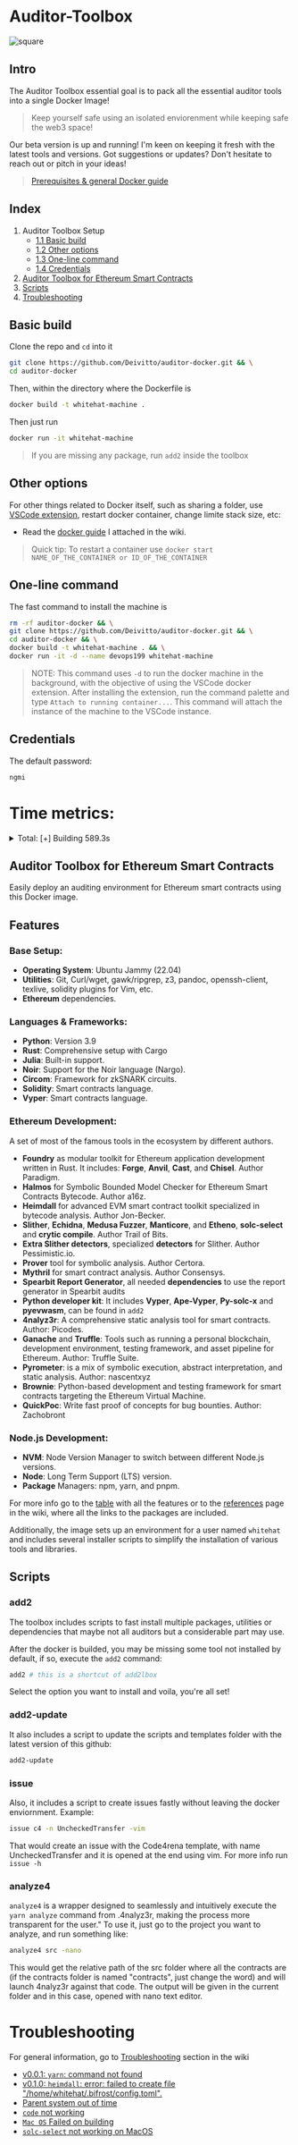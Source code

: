 # Auditor-Toolbox
![square](https://github.com/Deivitto/auditor-docker/assets/26606295/0aa8d6b7-5420-41e1-aa0d-d2b1042d2d3b)


## Intro
The Auditor Toolbox essential goal is to pack all the essential auditor tools into a single Docker Image! 

> Keep yourself safe using an isolated enviorenment while keeping safe the web3 space!

Our beta version is up and running! I'm keen on keeping it fresh with the latest tools and versions. Got suggestions or updates? Don't hesitate to reach out or pitch in your ideas!


> [Prerequisites & general Docker guide](https://github.com/Deivitto/auditor-docker/wiki/Docker-guide)
## Index

1. Auditor Toolbox Setup
    * [1.1 Basic build](#basic-build)
    * [1.2 Other options](#other-options)
    * [1.3 One-line command](#one-line-command)
    * [1.4 Credentials](#credentials)
2. [Auditor Toolbox for Ethereum Smart Contracts](#auditor-toolbox-for-ethereum-smart-contracts)
3. [Scripts](#scripts)
4. [Troubleshooting](#troubleshooting)

## Basic build 
Clone the repo and `cd` into it
```bash
git clone https://github.com/Deivitto/auditor-docker.git && \
cd auditor-docker
```

Then, within the directory where the Dockerfile is
```bash
docker build -t whitehat-machine .  
```

Then just run
```bash
docker run -it whitehat-machine 
```

> If you are missing any package, run `add2` inside the toolbox

## Other options
For other things related to Docker itself, such as sharing a folder, use [VSCode extension](https://github.com/Deivitto/auditor-docker/wiki/Docker-guide#vs-code-work-with-docker), restart docker container, change limite stack size, etc:
- Read the [docker guide](https://github.com/Deivitto/auditor-docker/wiki/Docker-guide) I attached in the wiki.
> Quick tip: To restart a container use `docker start NAME_OF_THE_CONTAINER or ID_OF_THE_CONTAINER`

## One-line command

The fast command to install the machine is
```bash
rm -rf auditor-docker && \
git clone https://github.com/Deivitto/auditor-docker.git && \
cd auditor-docker && \
docker build -t whitehat-machine . && \
docker run -it -d --name devops199 whitehat-machine
```

>NOTE: This command uses `-d` to run the docker machine in the background, with the objective of using the VSCode docker extension.
>After installing the extension, run the command palette and type `Attach to running container...`. This command will attach the instance of the machine to the VSCode instance.


## Credentials
The default password: 
```bash
ngmi
```

# Time metrics:
<details> 
  <summary>Total: [+] Building 589.3s</summary>
  
```bash
$ rm -rf auditor-docker && \
git clone https://github.com/Deivitto/auditor-docker.git && \
cd auditor-docker && \
git fetch origin && \
git checkout -b OpenSense_Demo origin/OpenSense_Demo && \
docker build -t open-sense-demo . && \
docker run -it  -d --name machine1 open-sense-demo
Cloning into 'auditor-docker'...
remote: Enumerating objects: 628, done.
remote: Counting objects: 100% (254/254), done.
remote: Compressing objects: 100% (154/154), done.
remote: Total 628 (delta 161), reused 153 (delta 100), pack-reused 374
Receiving objects:  99% (622/628)
Receiving objects: 100% (628/628), 181.93 KiB | 1.80 MiB/s, done.
Resolving deltas: 100% (353/353), done.
Switched to a new branch 'OpenSense_Demo'
branch 'OpenSense_Demo' set up to track 'origin/OpenSense_Demo'.

[+] Building 589.3s (45/45) FINISHED
 => [internal] load build definition from Dockerfile                                                   0.1s
 => => transferring dockerfile: 7.78kB                                                                 0.0s
 => [internal] load .dockerignore                                                                      0.0s
 => => transferring context: 2B                                                                        0.0s
 => resolve image config for docker.io/docker/dockerfile:1.3                                           1.8s
 => docker-image://docker.io/docker/dockerfile:1.3@sha256:42399d4635eddd7a9b8a24be879d2f9a930d0ed040a  0.9s
 => => resolve docker.io/docker/dockerfile:1.3@sha256:42399d4635eddd7a9b8a24be879d2f9a930d0ed040a6132  0.0s
 => => sha256:42399d4635eddd7a9b8a24be879d2f9a930d0ed040a61324cfdf59ef1357b3b2 2.00kB / 2.00kB         0.0s
 => => sha256:93f32bd6dd9004897fed4703191f48924975081860667932a4df35ba567d7426 528B / 528B             0.0s
 => => sha256:e532695ddd93ca7c85a816c67afdb352e91052fab7ac19a675088f80915779a7 1.21kB / 1.21kB         0.0s
 => => sha256:24a639a53085eb680e1d11618ac62f3977a3926fedf5b8471ace519b8c778030 9.67MB / 9.67MB         0.7s
 => => extracting sha256:24a639a53085eb680e1d11618ac62f3977a3926fedf5b8471ace519b8c778030              0.1s
 => [internal] load build definition from Dockerfile                                                   0.0s
 => [internal] load .dockerignore                                                                      0.0s
 => [internal] load metadata for docker.io/library/ubuntu:jammy                                        1.3s
 => [audit-toolbox  1/31] FROM docker.io/library/ubuntu:jammy@sha256:aabed3296a3d45cede1dc866a24476c4  3.4s
 => => resolve docker.io/library/ubuntu:jammy@sha256:aabed3296a3d45cede1dc866a24476c4d7e093aa806263c2  0.0s
 => => sha256:aabed3296a3d45cede1dc866a24476c4d7e093aa806263c27ddaadbdce3c1054 1.13kB / 1.13kB         0.0s
 => => sha256:b492494d8e0113c4ad3fe4528a4b5ff89faa5331f7d52c5c138196f69ce176a6 424B / 424B             0.0s
 => => sha256:c6b84b685f35f1a5d63661f5d4aa662ad9b7ee4f4b8c394c022f25023c907b65 2.30kB / 2.30kB         0.0s
 => => sha256:445a6a12be2be54b4da18d7c77d4a41bc4746bc422f1f4325a60ff4fc7ea2e5d 29.54MB / 29.54MB       2.6s
 => => extracting sha256:445a6a12be2be54b4da18d7c77d4a41bc4746bc422f1f4325a60ff4fc7ea2e5d              0.6s
 => [internal] load build context                                                                      0.1s
 => => transferring context: 31.72kB                                                                   0.0s
 => [audit-toolbox  2/31] RUN apt-get update &&     DEBIAN_FRONTEND=noninteractive apt-get install   307.7s
 => [builder 2/6] RUN apt-get update && apt-get install -y curl git build-essential pkg-config libss  73.4s
 => [builder 3/6] RUN curl --proto '=https' --tlsv1.2 -sSf https://sh.rustup.rs | sh -s -- -y         54.5s
 => [builder 4/6] RUN curl -L https://foundry.paradigm.xyz | bash                                      1.8s
 => [builder 5/6] RUN foundryup                                                                       10.0s
 => [builder 6/6] RUN curl -L http://get.heimdall.rs | bash &&     . /root/.cargo/env &&     /root/  239.2s
 => [audit-toolbox  3/31] RUN add-apt-repository -y ppa:ethereum/ethereum &&     add-apt-repository   45.0s
 => [audit-toolbox  4/31] RUN curl -fsSL https://julialang-s3.julialang.org/bin/linux/x64/1.7/julia-  22.0s
 => [audit-toolbox  5/31] RUN useradd -m -G sudo whitehat &&     echo 'whitehat ALL=(ALL) NOPASSWD: A  0.6s
 => [audit-toolbox  6/31] WORKDIR /home/whitehat                                                       0.0s
 => [audit-toolbox  7/31] RUN curl -o- https://raw.githubusercontent.com/nvm-sh/nvm/v0.39.1/install.s  2.9s
 => [audit-toolbox  8/31] RUN . "/home/whitehat/.nvm/nvm.sh" &&     nvm install --lts &&     nvm al  110.9s
 => [audit-toolbox  9/31] RUN curl --proto "=https" --tlsv1.2 -sSf https://sh.rustup.rs | sh -s -- -  28.6s
 => [audit-toolbox 10/31] RUN mkdir -p /home/whitehat/scripts                                          0.5s
 => [audit-toolbox 11/31] RUN mkdir -p /home/whitehat/templates                                        0.5s
 => [audit-toolbox 12/31] RUN echo '#!/bin/bash\n/home/whitehat/scripts/installer.sh' > /home/whiteha  0.6s
 => [audit-toolbox 13/31] RUN chmod +x /home/whitehat/add2lbox                                         0.6s
 => [audit-toolbox 14/31] RUN python3.9 -m pip install --no-cache-dir pip setuptools wheel             2.4s
 => [audit-toolbox 15/31] RUN python3.9 -m pip install --no-cache-dir     solc-select     slither-an  28.8s
 => [audit-toolbox 16/31] RUN git clone https://github.com/tomlion/vim-solidity.git ~/.vim/pack/plugi  1.3s
 => [audit-toolbox 17/31] RUN solc-select install 0.8.21  &&     solc-select use 0.8.21                3.3s
 => [audit-toolbox 18/31] RUN mv /home/whitehat/add2lbox /home/whitehat/.local/bin/                    0.6s
 => [audit-toolbox 19/31] COPY /scripts/*.sh /home/whitehat/scripts/                                   0.0s
 => [audit-toolbox 20/31] COPY /scripts/readme.md /home/whitehat/scripts/readme.md                     0.0s
 => [audit-toolbox 21/31] COPY /templates/* /home/whitehat/templates/                                  0.0s
 => [audit-toolbox 22/31] RUN chmod +x /home/whitehat/scripts/*.sh &&     chown -R whitehat:whitehat   0.5s
 => [audit-toolbox 23/31] COPY motd /etc/motd                                                          0.0s
 => [audit-toolbox 24/31] RUN echo -e '\ncat /etc/motd\n' >> /etc/bash.bashrc                          0.5s
 => [audit-toolbox 25/31] RUN update-alternatives --install /usr/bin/python3 python3 /usr/bin/python3  0.5s
 => [audit-toolbox 26/31] RUN curl https://bootstrap.pypa.io/get-pip.py | python3.9 &&     update-alt  6.5s
 => [audit-toolbox 27/31] RUN ln -s ~/scripts/certora_key_setup.sh ~/.local/bin/certoraKey &&     ln   0.6s
 => [audit-toolbox 28/31] RUN echo '# Point to the latest version of VS Code Remote server' >> ~/.bas  0.5s
 => [audit-toolbox 29/31] RUN echo 'export PATH="$PATH:$HOME/.yarn/bin:$HOME/.config/yarn/global/node  0.6s
 => [audit-toolbox 30/31] COPY --from=builder /root/.bifrost/bin/* /home/whitehat/.bifrost/bin/        0.1s
 => [audit-toolbox 31/31] COPY --from=builder /root/.foundry/bin/* /home/whitehat/.foundry/bin/        0.2s
 => exporting to image                                                                                14.6s
 => => exporting layers                                                                               14.6s
 => => writing image sha256:ff21d8e4a4fe377a7551449afdf9e4d420b9c0ded70be7b3a577c42c4120737a           0.0s
 => => naming to docker.io/library/open-sense-demo                                                     0.0s
```
</details>

## Auditor Toolbox for Ethereum Smart Contracts

Easily deploy an auditing environment for Ethereum smart contracts using this Docker image.

## Features
### Base Setup:
- **Operating System**: Ubuntu Jammy (22.04)
- **Utilities**: Git, Curl/wget, gawk/ripgrep, z3, pandoc, openssh-client, texlive, solidity plugins for Vim, etc.
- **Ethereum** dependencies.
### Languages & Frameworks:
- **Python**: Version 3.9
- **Rust**: Comprehensive setup with Cargo
- **Julia**: Built-in support.
- **Noir**: Support for the Noir language (Nargo).
- **Circom**: Framework for zkSNARK circuits.
- **Solidity**: Smart contracts language.
- **Vyper**: Smart contracts language.
###  Ethereum Development:
A set of most of the famous tools in the ecosystem by different authors.
- **Foundry** as modular toolkit for Ethereum application development written in Rust. It includes: **Forge**, **Anvil**, **Cast**, and **Chisel**. Author Paradigm.
- **Halmos** for Symbolic Bounded Model Checker for Ethereum Smart Contracts Bytecode. Author a16z.
- **Heimdall** for advanced EVM smart contract toolkit specialized in bytecode analysis. Author Jon-Becker.
- **Slither**, **Echidna**, **Medusa Fuzzer**, **Manticore**, and **Etheno**, **solc-select** and **crytic compile**. Author Trail of Bits.
- **Extra Slither detectors**, specialized **detectors** for Slither. Author Pessimistic.io.
- **Prover** tool for symbolic analysis. Author Certora.
- **Mythril** for smart contract analysis. Author Consensys.
- **Spearbit Report Generator**, all needed **dependencies** to use the report generator in Spearbit audits
- **Python developer kit**: It includes **Vyper**, **Ape-Vyper**, **Py-solc-x** and **pyevwasm**, can be found in `add2`
- **4nalyz3r**: A comprehensive static analysis tool for smart contracts. Author: Picodes.
- **Ganache** and **Truffle**: Tools such as running a personal blockchain, development environment, testing framework, and asset pipeline for Ethereum. Author: Truffle Suite.
- **Pyrometer**: is a mix of symbolic execution, abstract interpretation, and static analysis. Author: nascentxyz
- **Brownie**: Python-based development and testing framework for smart contracts targeting the Ethereum Virtual Machine.
- **QuickPoc**: Write fast proof of concepts for bug bounties. Author: Zachobront

### Node.js Development:
- **NVM**: Node Version Manager to switch between different Node.js versions.
- **Node**: Long Term Support (LTS) version.
- **Package** Managers: npm, yarn, and pnpm.

For more info go to the [table](https://github.com/Deivitto/auditor-docker/wiki/Features) with all the features or to the [references](https://github.com/Deivitto/auditor-docker/wiki/References) page in the wiki, where all the links to the packages are included.

Additionally, the image sets up an environment for a user named `whitehat` and includes several installer scripts to simplify the installation of various tools and libraries.

## Scripts
### add2
The toolbox includes scripts to fast install multiple packages, utilities or dependencies that maybe not all auditors but a considerable part may use. 

After the docker is builded, you may be missing some tool not installed by default, if so, execute the `add2` command:

```bash
add2 # this is a shortcut of add2lbox
```

Select the option you want to install and voila, you're all set!

### add2-update
It also includes a script to update the scripts and templates folder with the latest version of this github:

```bash
add2-update
```
### issue
Also, it includes a script to create issues fastly without leaving the docker enviornment. Example:

```bash
issue c4 -n UncheckedTransfer -vim
```

That would create an issue with the Code4rena template, with name UncheckedTransfer and it is opened at the end using vim. For more info run `issue -h`
### analyze4
`analyze4` is a wrapper designed to seamlessly and intuitively execute the `yarn analyze` command from .4nalyz3r, making the process more transparent for the user." To use it, just go to the project you want to analyze, and run something like:

```bash
analyze4 src -nano
```
This would get the relative path of the src folder where all the contracts are (if the contracts folder is named "contracts", just change the word) and will launch 4nalyz3r against that code. The output will be given in the current folder and in this case, opened with nano text editor.


# Troubleshooting
For general information, go to [Troubleshooting](https://github.com/Deivitto/auditor-docker/wiki/Troubleshooting) section in the wiki
- [v0.0.1: `yarn`: command not found](https://github.com/Deivitto/auditor-docker/wiki/Troubleshooting#yarn-command-not-found)
- [v0.1.0: `heimdall`: error: failed to create file "/home/whitehat/.bifrost/config.toml".](https://github.com/Deivitto/auditor-docker/wiki/Troubleshooting#heimdall-failed-to-create-file)
- [Parent system out of time](https://github.com/Deivitto/auditor-docker/wiki/Troubleshooting#parent-system-out-of-time)
- [`code` not working](https://github.com/Deivitto/auditor-docker/wiki/Troubleshooting#code-not-working)
- [`Mac OS` Failed on building](https://github.com/Deivitto/auditor-docker/wiki/Troubleshooting#mac-os-failed-on-building)
- [`solc-select` not working on MacOS](https://github.com/Deivitto/auditor-docker/wiki/Troubleshooting/_edit#mac-os-not-working-with-solc-select)
